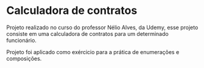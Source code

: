 # Calculadora de contratos

Projeto realizado no curso do professor Nélio Alves, da Udemy, esse projeto consiste 
em uma calculadora de contratos para um determinado funcionário.

Projeto foi aplicado como exércicio para a prática de enumerações e composições.